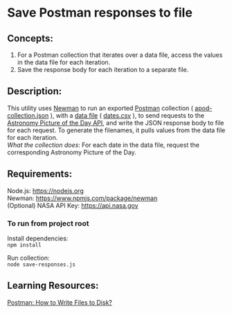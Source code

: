 # Save Postman responses to file

## Concepts:

1. For a Postman collection that iterates over a data file, access the values in the data file for each iteration.
2. Save the response body for each iteration to a separate file.

## Description:

This utility uses [Newman](https://learning.postman.com/docs/collections/using-newman-cli/command-line-integration-with-newman/) to run an exported [Postman](https://learning.postman.com/docs/introduction/overview/) collection ( [apod-collection.json](apod-collection.json) ), with a [data file](https://learning.postman.com/docs/collections/running-collections/working-with-data-files/) ( [dates.csv](dates.csv) ), to send requests to the [Astronomy Picture of the Day API](https://api.nasa.gov/), and write the JSON response body to file for each request. To generate the filenames, it pulls values from the data file for each iteration.  
_What the collection does_: For each date in the data file, request the corresponding Astronomy Picture of the Day.

## Requirements:

Node.js: https://nodejs.org  
Newman: https://www.npmjs.com/package/newman  
(Optional) NASA API Key: https://api.nasa.gov

### To run from project root

Install dependencies:  
`npm install`

Run collection:  
`node save-responses.js`

## Learning Resources:

[Postman: How to Write Files to Disk?](https://medium.com/apis-with-valentine/postman-how-to-write-files-to-disk-5ee398624a42)
